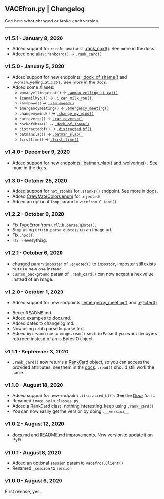 ## VACEfron.py | Changelog

See here what changed or broke each version.

---
### v1.5.1 - January 8, 2020

- Added support for `circle_avatar` in [.rank_card()](docs.md#rank-card). See more in the docs.
- Added one alias: `rankcard()` -> [`.rank_card()`](docs.md#rank-card)
  
### v1.5.0 - January 5, 2020

- Added support for new endpoints:
  [.dock_of_shame()](docs.md#await-vac_apidock_of_shameuser) and
  [.woman_yelling_at_cat()](docs.md#await-vac_apiwoman_yelling_at_catwoman-cat) . See more in the docs.
- Added some aliases:
  - `womanyellingatcat()` -> [`.woman_yelling_at_cat()`](docs.md#await-vac_apiwoman_yelling_at_catwoman-cat)
  - `icanmilkyou()` -> [`.i_can_milk_you()`](docs.md#await-vac_apii_can_milk_youuser-user2--none)
  - `iamspeed()` -> [`.iam_speed()`](docs.md#await-vac_apiiam_speeduser)
  - `emergencymeeting()` -> [`.emergency_meeting()`](docs.md#await-vac_apiemergency_meetingtext)
  - `changemymind()` -> [`.change_my_mind()`](docs.md#await-vac_apichange_my_mindtext)
  - `carreverse()` -> [`.car_reverse()`](docs.md#await-vac_apicar_reversetext)
  - `dockofshame()` -> [`.dock_of_shame()`](docs.md#await-vac_apidock_of_shameuser)
  - `distractedbf()` -> [`.distracted_bf()`](docs.md#await-vac_apidistracted_bfboyfriend-girlfriend-woman)
  - `batmanslap()` -> [`.batman_slap()`](docs.md#await-vac_apibatman_slaptext-text2-batmannone-robinnone)
  - `firsttime()` -> [`.first_time()`](docs.md#await-vac_apifirst_timeuser)

### v1.4.0 - December 9, 2020

- Added support for new endpoints:
  [.batman_slap()](docs.md#await-vac_apibatman_slaptext-text2-batmannone-robinnone) and
  [.wolverine()](docs.md#await-vac_apiwolverineuser) . See more in the docs.

### v1.3.0 - October 25, 2020

- Added support for `not_stonks` for `.stonks()` endpoint. See more
  in [docs](docs.md#await-vac_apistonksuser-not_stonks).
- Added [CrewMateColors enum](docs.md#crewmatecolors) for `.ejected()`
- Added an optional `loop` param to `vacefron.Client()`

### v1.2.2 - October 9, 2020

- Fix TypeError from `urllib.parse.quote()`.
- Stop using `urllib.parse.quote()` on an image url.
- Fix `.npc()`.
- `str()` everything.

### v1.2.1 - October 6, 2020

- changed param `imposter` of `.ejected()` to `impostor`, imposter still exists but use new one instead.
- `custom_background` param of `.rank_card()`  can now accept a hex value instead of an image.

### v1.2.0 - October 1, 2020

- Added support for new endpoints:
  [.emergency_meeting()](docs.md#await-vac_apiemergency_meetingtext) and
  [.ejected()](docs.md#await-alex_apiejectedname-crewmate-impostor) .
- Better README.md.
- Added examples to docs.md.
- Added dates to changelog.md.
- Now using urllib.parse to parse text.
- Added `bytesio=True` to `Image.read()` set it to False if you want the bytes returned instead of an io.BytesIO object.

### v1.1.1 - September 3, 2020

- `.rank_card()` now returns a [RankCard](docs.md#rankcard) object, so you can access the provided attributes, see them
  in the [docs](docs.md). `.read()` should still work the same.

### v1.1.0 - August 18, 2020

- Added support for new endpoint `.distracted_bf()`. See
  the [Docs](docs.md#await-vac_apidistracted_bfboyfriend-girlfriend-woman) for it.
- Renamed `image.py` to `classes.py`
- Added a RankCard class, nothing interesting, keep using `.rank_card()`
- You can now easily get the version by doing `.__version__`

### v1.0.2 - August 12, 2020

- docs.md and README.md improvements. New version to update it on PyPi

### v1.0.1 - August 8, 2020

- Added an optional `session` param to `vacefron.Client()`
- Renamed `_session` to `session`

### v1.0.0 - August 6, 2020

First release, yes.